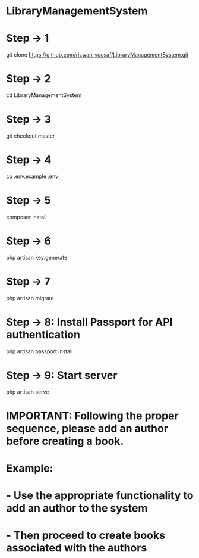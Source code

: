 # LibraryManagementSystem

# Step -> 1
git clone https://github.com/rizwan-yousaf/LibraryManagementSystem.git

#  Step -> 2
cd LibraryManagementSystem

#  Step -> 3
git checkout master

#  Step -> 4
cp .env.example .env

#  Step -> 5
composer install

#  Step -> 6
php artisan key:generate

#  Step -> 7
php artisan migrate

#  Step -> 8: Install Passport for API authentication
php artisan passport:install

#  Step -> 9: Start server
php artisan serve

# IMPORTANT: Following the proper sequence, please add an author before creating a book.
# Example:
# - Use the appropriate functionality to add an author to the system
# - Then proceed to create books associated with the authors
